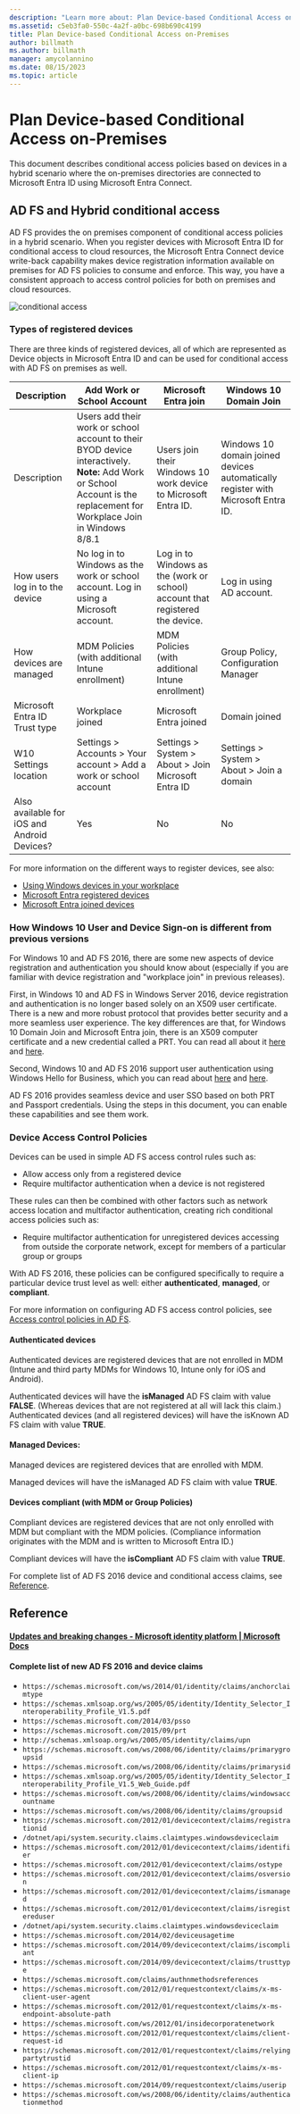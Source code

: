 ```yaml
---
description: "Learn more about: Plan Device-based Conditional Access on-Premises"
ms.assetid: c5eb3fa0-550c-4a2f-a0bc-698b690c4199
title: Plan Device-based Conditional Access on-Premises
author: billmath
ms.author: billmath
manager: amycolannino
ms.date: 08/15/2023
ms.topic: article
---
```

# Plan Device-based Conditional Access on-Premises


This document describes conditional access policies based on devices in a hybrid scenario where the on-premises directories are connected to Microsoft Entra ID using Microsoft Entra Connect.

## AD FS and Hybrid conditional access

AD FS provides the on premises component of conditional access policies in a hybrid scenario.  When you register devices with Microsoft Entra ID for conditional access to cloud resources, the Microsoft Entra Connect device write-back capability makes device registration information available on premises for AD FS policies to consume and enforce.  This way, you have a consistent approach to access control policies for both on premises and cloud resources.

![conditional access](media/Plan-Device-based-Conditional-Access-on-Premises/ADFS_ITPRO4.png)

### Types of registered devices
There are three kinds of registered devices, all of which are represented as Device objects in Microsoft Entra ID and can be used for conditional access with AD FS on premises as well.

| Description |Add Work or School Account  |Microsoft Entra join  |Windows 10 Domain Join |
| --- | --- |--- | --- |
|Description    |  Users add their work or school account to their BYOD device interactively.  **Note:** Add Work or School Account is the replacement for Workplace Join in Windows 8/8.1 | Users join their Windows 10 work device to Microsoft Entra ID.|Windows 10 domain joined devices automatically register with Microsoft Entra ID.|
|How users log in to the device     |  No log in to Windows as the work or school account.  Log in using a Microsoft account.  | Log in to Windows as the (work or school) account that registered the device. | Log in using AD account.|
|How devices are managed | MDM Policies (with additional Intune enrollment) | MDM Policies (with additional Intune enrollment) | Group Policy, Configuration Manager |
|Microsoft Entra ID Trust type|Workplace joined|Microsoft Entra joined|Domain joined |
|W10 Settings location | Settings > Accounts > Your account > Add a work or school account | Settings > System > About > Join Microsoft Entra ID |   Settings > System > About > Join a domain |
|Also available for iOS and Android Devices? | Yes | No | No |

For more information on the different ways to register devices, see also:
* [Using Windows devices in your workplace](/azure/active-directory/devices/overview)
* [Microsoft Entra registered devices](/azure/active-directory/devices/concept-azure-ad-register)
* [Microsoft Entra joined devices](/azure/active-directory/devices/concept-azure-ad-join)

### How Windows 10 User and Device Sign-on is different from previous versions
For Windows 10 and AD FS 2016, there are some new aspects of device registration and authentication you should know about (especially if you are familiar with device registration and "workplace join" in previous releases).

First, in Windows 10 and AD FS in Windows Server 2016, device registration and authentication is no longer based solely on an X509 user certificate.  There is a new and more robust protocol that provides better security and a more seamless user experience.  The key differences are that, for Windows 10 Domain Join and Microsoft Entra join, there is an X509 computer certificate and a new credential called a PRT.  You can read all about it [here](https://jairocadena.com/2016/01/18/how-domain-join-is-different-in-windows-10-with-azure-ad/) and [here](https://jairocadena.com/2016/02/01/azure-ad-join-what-happens-behind-the-scenes/).

Second, Windows 10 and AD FS 2016 support user authentication using Windows Hello for Business, which you can read about [here](https://jairocadena.com/2016/03/09/azure-ad-and-microsoft-passport-for-work-in-windows-10/) and [here](/windows/security/identity-protection/hello-for-business/hello-identity-verification).

AD FS 2016 provides seamless device and user SSO based on both PRT and Passport credentials.  Using the steps in this document, you can enable these capabilities and see them work.

### Device Access Control Policies
Devices can be used in simple AD FS access control rules such as:

- Allow access only from a registered device
- Require multifactor authentication when a device is not registered

These rules can then be combined with other factors such as network access location and multifactor authentication, creating rich conditional access policies such as:


- Require multifactor authentication for unregistered devices accessing from outside the corporate network, except for members of a particular group or groups

With AD FS 2016, these policies can be configured specifically to require a particular device trust level as well: either **authenticated**, **managed**, or **compliant**.

For more information on configuring AD FS access control policies, see [Access control policies in AD FS](../../ad-fs/operations/Access-Control-Policies-in-AD-FS.md).

#### Authenticated devices
Authenticated devices are registered devices that are not enrolled in MDM (Intune and third party MDMs for Windows 10, Intune only for iOS and Android).

Authenticated devices will have the **isManaged** AD FS claim with value **FALSE**. (Whereas devices that are not registered at all will lack this claim.)  Authenticated devices (and all registered devices) will have the isKnown AD FS claim with value **TRUE**.

#### Managed Devices:

Managed devices are registered devices that are enrolled with MDM.

Managed devices will have the isManaged AD FS claim with value **TRUE**.

#### Devices compliant (with MDM or Group Policies)
Compliant devices are registered devices that are not only enrolled with MDM but compliant with the MDM policies. (Compliance information originates with the MDM and is written to Microsoft Entra ID.)

Compliant devices will have the **isCompliant** AD FS claim with value **TRUE**.

For complete list of AD FS 2016 device and conditional access claims, see [Reference](#reference).


## Reference
#### [Updates and breaking changes - Microsoft identity platform | Microsoft Docs](/azure/active-directory/develop/reference-breaking-changes)

#### Complete list of new AD FS 2016 and device claims

* `https://schemas.microsoft.com/ws/2014/01/identity/claims/anchorclaimtype`
* `https://schemas.xmlsoap.org/ws/2005/05/identity/Identity_Selector_Interoperability_Profile_V1.5.pdf`
* `https://schemas.microsoft.com/2014/03/psso`
* `https://schemas.microsoft.com/2015/09/prt`
* `http://schemas.xmlsoap.org/ws/2005/05/identity/claims/upn`
* `https://schemas.microsoft.com/ws/2008/06/identity/claims/primarygroupsid`
* `https://schemas.microsoft.com/ws/2008/06/identity/claims/primarysid`
* `https://schemas.xmlsoap.org/ws/2005/05/identity/Identity_Selector_Interoperability_Profile_V1.5_Web_Guide.pdf`
* `https://schemas.microsoft.com/ws/2008/06/identity/claims/windowsaccountname`
* `https://schemas.microsoft.com/ws/2008/06/identity/claims/groupsid`
* `https://schemas.microsoft.com/2012/01/devicecontext/claims/registrationid`
* `/dotnet/api/system.security.claims.claimtypes.windowsdeviceclaim`
* `https://schemas.microsoft.com/2012/01/devicecontext/claims/identifier`
* `https://schemas.microsoft.com/2012/01/devicecontext/claims/ostype`
* `https://schemas.microsoft.com/2012/01/devicecontext/claims/osversion`
* `https://schemas.microsoft.com/2012/01/devicecontext/claims/ismanaged`
* `https://schemas.microsoft.com/2012/01/devicecontext/claims/isregistereduser`
* `/dotnet/api/system.security.claims.claimtypes.windowsdeviceclaim`
* `https://schemas.microsoft.com/2014/02/deviceusagetime`
* `https://schemas.microsoft.com/2014/09/devicecontext/claims/iscompliant`
* `https://schemas.microsoft.com/2014/09/devicecontext/claims/trusttype`
* `https://schemas.microsoft.com/claims/authnmethodsreferences`
* `https://schemas.microsoft.com/2012/01/requestcontext/claims/x-ms-client-user-agent`
* `https://schemas.microsoft.com/2012/01/requestcontext/claims/x-ms-endpoint-absolute-path`
* `https://schemas.microsoft.com/ws/2012/01/insidecorporatenetwork`
* `https://schemas.microsoft.com/2012/01/requestcontext/claims/client-request-id`
* `https://schemas.microsoft.com/2012/01/requestcontext/claims/relyingpartytrustid`
* `https://schemas.microsoft.com/2012/01/requestcontext/claims/x-ms-client-ip`
* `https://schemas.microsoft.com/2014/09/requestcontext/claims/userip`
* `https://schemas.microsoft.com/ws/2008/06/identity/claims/authenticationmethod`
